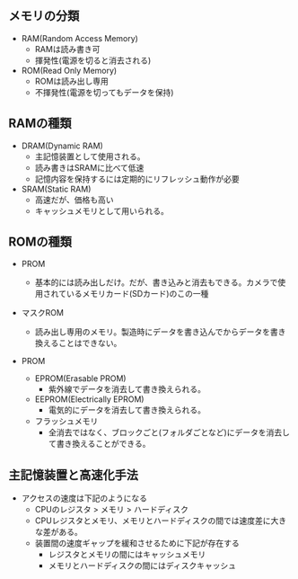 ## メモリの分類
- RAM(Random Access Memory)
  - RAMは読み書き可
  - 揮発性(電源を切ると消去される)
- ROM(Read Only Memory)
  - ROMは読み出し専用
  - 不揮発性(電源を切ってもデータを保持)

## RAMの種類
- DRAM(Dynamic RAM)
  - 主記憶装置として使用される。
  - 読み書きはSRAMに比べて低速
  - 記憶内容を保持するには定期的にリフレッシュ動作が必要
- SRAM(Static RAM)
  - 高速だが、価格も高い
  - キャッシュメモリとして用いられる。

## ROMの種類
- PROM
  - 基本的には読み出しだけ。だが、書き込みと消去もできる。カメラで使用されているメモリカード(SDカード)のこの一種

- マスクROM
  - 読み出し専用のメモリ。製造時にデータを書き込んでからデータを書き換えることはできない。
- PROM
  - EPROM(Erasable PROM)
    - 紫外線でデータを消去して書き換えられる。
  - EEPROM(Electrically EPROM)
    - 電気的にデータを消去して書き換えられる。
  - フラッシュメモリ
    - 全消去ではなく、ブロックごと(フォルダごとなど)にデータを消去して書き換えることができる。

## 主記憶装置と高速化手法
- アクセスの速度は下記のようになる
  - CPUのレジスタ > メモリ > ハードディスク
  - CPUレジスタとメモリ、メモリとハードディスクの間では速度差に大きな差がある。
  - 装置間の速度ギャップを緩和させるために下記が存在する
    - レジスタとメモリの間にはキャッシュメモリ
    - メモリとハードディスクの間にはディスクキャッシュ

